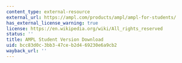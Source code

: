 ```yaml
---
content_type: external-resource
external_url: https://ampl.com/products/ampl/ampl-for-students/
has_external_license_warning: true
license: https://en.wikipedia.org/wiki/All_rights_reserved
status: ''
title: AMPL Student Version Download
uid: bcc83d0c-3bb3-47ce-b2d4-69230e6a9cb2
wayback_url: ''
---
```

